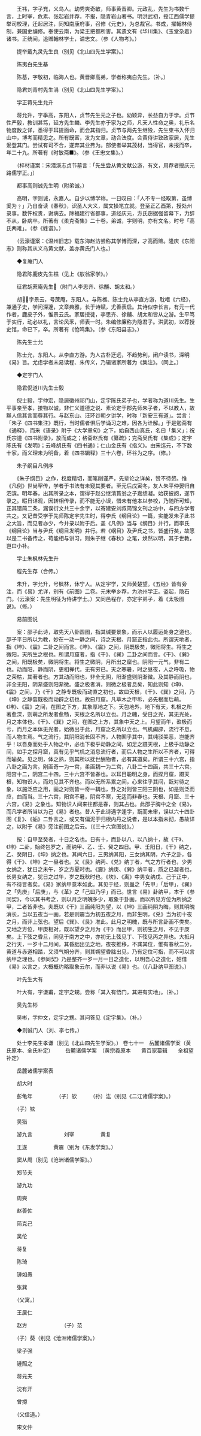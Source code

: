 <!-- { "loadSidebar": true } -->
　　王祎，字子充，义乌人。幼秀爽奇敏，师事黄晋卿。元政乱，先生为书数千言，上时宰，危素、张起岩并荐，不报，隐青岩山著书。明洪武初，授江西儒学提举司校理，迁起居注，同知南康府事，召修《元史》，为总裁官。书成，擢翰林侍制，兼国史编修。奉使云南，为梁王把都所害。其遗文有《华川集》、《玉堂杂着》诸书。正统间，追赠翰林学士，谥忠文。（参《人物考》。）

　　提举戴九灵先生良（别见《北山四先生学案》。）

　　陈夷白先生基

　　陈基，字敬初，临海人也。黄晋卿高弟，学者称夷白先生。（补。）

　　隐君刘青村先生涓（别见《北山四先生学案》。）

　　学正蒋先生允升

　　蒋允升，字季高，东阳人，贞节先生元之子也。幼颖异，长益自力于学。贞节性严毅，教训甚笃，延方先生麟、李先生亦于家为之师，凡天人性命之奥，礼乐名物度数之详，悉得于耳提面命，而会其指归。贞节与两先生继殁，先生束书入怀归山中，博考而精思之。所有既富，发为文章，动合法度。会黄侍讲致政家居，先生爰登其门。尝试有司不合，遂弃其业弗为。部使者举其茂材，当得官，未报而卒，年二十九。所著有《时敏斋■》。（参《王忠文集》。）

　　（梓材谨案：宋潜溪志贞节墓言：「先生尝从黄文献公游，有文，用荐者授庆元路儒学正。」）

　　都事高则诚先生明（附弟诚。）

　　高明，字则诚，永嘉人。自少以博学称。一日叹曰：「人不专一经取第，虽博奚为﹖」乃自奋读《春秋》，识圣人大义，属文操笔立就。登至正乙酉第，授处州录事。数忤权贵，谢病去。除福建行省都事，道经庆元，方氏窃据强留幕下，力辞不从，卧病卒。所著有《柔克斋集》二十卷。弟诚，字则明，亦有文名。时号「高氏两难」。（参《姓谱》。）

　　（云濠谨案：《温州旧志》载东海赵汸尝称其学博而深，才高而赡。隆庆《东阳志》则称其从义乌黄文献，盖亦黄氏门人也。）

　　◆复庵门人

　　隐君陈鹿皮先生樵（见上《舣翁家学》。）

　　征君胡蔗庵先生（附门人李思齐、徐黼、胡太和。）

　　胡，字景云，号蔗庵，东阳人。与陈樵、陈士允从李直方游，耽嗜《六经》，兼通子史，学问深邃，文章典雅，长于诗赋，尤善表启。其诗似李长吉，有元一代作者，鹿皮子外，惟景云氏。家居授徒，李思齐、徐黼、胡太和皆从之游。生平笃于实行，动必以礼，言论风釆，师表一时。朱编修廉称为隐君子。洪武初，以荐授史馆，命已下，卒。所著有《伧鸣集》。（参《东阳县志》。）

　　陈先生士允

　　陈士允，东阳人。从李直方游。为人古朴迂远，不趋势利，闭户读书，深明《易》旨。尤虑学者未易读程、朱传义，乃辑诸家所著为《集注》。（同上。）

　　◆定宇门人

　　隐君倪道川先生士毅

　　倪士毅，字仲宏，隐居徽州祁门山，定宇陈氏弟子也，学者称为道川先生。生平事亲至孝，接物以诚，非仁义道德之说、素论定于郡先师朱子者，不以教人，故黟人信其言而尊其行。与赵东山、汪环谷朝夕讲学，时称「新安三有道」。尝言：「朱子《四书集注》既行，当时儒者惧后学诵习之难，因各为诠解。」于是勉斋有《通释》，而釆《语录》附于《大学章句》之下，始自西山真氏，名曰「集义」；祝氏宗道《四书附录》，放而成之；格斋赵氏有《纂疏》；克斋吴氏有《集成》；定宇陈氏有《发明》；云峰胡氏有《四书通》；仁山金氏有《指义》。由宋迄元，不下数十家，而义理未为明备，着《四书辑释》三十六卷，环谷为之序。（修。）

　　朱子纲目凡例序

　　《朱子纲目》之作，权度精切，而笔削谨严，先辈论之详矣，赞不待赘。惟《凡例》世尚罕传，学者于书法有未窥其要者。至元后戊寅冬，友人朱平仲晏归自泗滨。明年春，出其所录之本，谓得于赵公继清篔翁之子嘉绩凝。始获披阅，遂节录之。暇日详观，因转相传录，而不能无小误，惜未有他本以参校，乃随所可知，正其错简二条，漏误衍文共三十余字，以寄建安刘叔简锦文刊之坊中，与四方学者共之。又记昔受学于先师陈定宇先生时，得李氏《纲目论》一篇，实能发朱子此书之大旨，而见者亦少，今并录以附于后。盖《凡例》当与《纲目》并行，而李氏《纲目论》当与尹氏《纲目发明》并行。若《纲目》及尹氏之书，皆盛行矣，故愿以是二书备传之，苟能相与讲习，则朱子继《春秋》之笔，焕然以明，其于世教，岂曰小补。

　　学士朱枫林先生升

　　程先生存（合传。）

　　朱升，字允升，号枫林，休宁人。从定宇学，又师黄楚望。《五经》皆有旁注，而《易》尤详，别有《前图》二卷。元末举乡荐，为池州学正。盗起，隐石门。（云濠案：先生明征为侍讲学士。）又同邑程存，亦定宇弟子，着《太极图说》。（修。）

　　易前图说

　　案：邵子此诗，取先天八卦圆图，指其缄要景象，而示人以履运处身之道也。邵子平日所以为教，妙在一动一静之间，诗之天根、月窟正指此也。所谓天地者，指《坤》、《震》二卦之间而言。《坤》、《震》之间，阴既极矣，微阳将生。将生之微阳，天所生之根也。所谓月窟者，指《干》、《巽》二卦之间而言。《干》、《巽》之间，阳既极矣，微阴将生。将生之微阴，月所出之窟也。阴阳一元气，非有二也。动而阳，静而阴，更相禅代，无有穷已。天之寒暑，时之昼夜，人之呼吸，物之荣枯，其著者也。方其动而阳也，非全无阴，阳渐盛则阴渐微。及其静而阴也，非全无阳，阴渐盛则阳渐微。盛之极者消，则微之极者息矣，知此则知《坤》、《震》之间，乃《干》之静专既极而动直之初也，故曰天根，《干》、《巽》之间，乃《坤》之静翕既极而动辟之初也，故曰月窟。凡草木之甲坼，必先根而后萌。《坤》、《震》之间，在图之下方，其象厚地之下。天包地外，地下有天，札根之所著愈深，则萌之所发者愈畅，天根之名所以立也。月之魄，受日之光，其无光处，月之本体也。《干》、《巽》之间，在图之上方，其象中天之上。月望而午，盈极而亏，而月之本体无光者，始微出于此，月窟之名所以立也。气机阖辟，流行不息，而人物生焉。气之流行，其阴阳消长固不齐，人物囿乎其中，其纯驳美恶，岂能齐乎！以吾身而处乎人物之中，必也下极乎动静之间，如足之蹑天根，上极乎动静之间，如手之探月窟，真有见乎气机之消息流行者，而后人物之生所以不齐者，可得而喻矣。见之明，体之熟，则其所以抚世酬物者，必有其道矣。所谓三十六宫，指八卦之画为言。刚画奇一为一宫，柔画耦一为二宫，八卦二十四画，共三十六宫。阳宫十二，阴宫二十四，三十六宫不皆春也。以耳目聪明之身，而探月窟，蹑天根，知物识人，而灼见其不齐也。而以无所系累之间，心来往乎其间，翫对待之象，以施泛应之用，画之对则皆一奇一耦也，卦之对则皆三阳三阴也，如是则泛而应，曲而当。三十六宫，阳宫不暑，阴宫不寒，无适而非春也。天根、月窟、三十六宫，《易》之象也。知物识人间来往都是春，则其占也。此邵子胸中之全《易》，而凡学者所当以为己《易》者也。昔人于此诗遇字逢字，翫而未审，误以六十四卦图《复》、《姤》二卦言之，或又有偏泥于归根内丹之说者，是以本指未彻，愚故详之，以附于《易》旁注前图之后云。（《三十六宫图说》。）

　　按：自甲至癸者，十日之名也。日有十，而卦以八，以八纳十，故《干》、《坤》二卦，始终包罗之，而纳甲、乙、壬、癸之四日。甲、壬阳日，《干》纳之，乙、癸阴日，《坤》纳之也。其间六日，三男纳其阳，三女纳其阴，六子之卦，各得《干》、《坤》之一昼者也。又《艮》纳丙、《兑》纳丁者，气之方行者也，少男女纳之，犹日之未午，岁之方夏时也。《震》纳庚、《巽》纳辛者，质之已凝者也，长男女纳之，犹日之过午，岁之既秋时也。《坎》、《离》中男女纳戊、己于正中，有不待言者矣。《易》家纳甲意本如此。其见于经，则蛊之「先甲」「后甲」，《巽》之「先庚」「后庚」，与《革》之「己曰乃孚」而已。世言《易》卦纳甲，本于《参同契》，今以其书考之，则以月之明魄多少，取象于卦画，而以所见方位为所纳之甲，二者皆非也。夫既以《干》三画纯阳为望，以《坤》三画纯阴为晦，则其明魄消长，当以五夜当一画，若是则震当为初五夜之月，而非生明，《兑》当为初十夜之月，而非上弦也。望后《巽》、《艮》准此。此月之明魄，既与所言卦画不类矣。又地之方位，甲庚相对，既以望夕之月为《干》而出甲，则初生之月，不见于庚矣。上下弦之昏旦，同见于南方之中，亦初无上弦见丁、下弦见丙之异也。大抵月之行天，一岁十二月间，其昏胐出见之地，夜夜推移，不龚其位，惟有春秋二分，黄道与赤道相踏，又须气朔分齐，则其朔望昏胐出见，乃有定位可指，而不可以言纳甲之理也。《参同契》乃是整齐一岁一月一日之造化，以明吾心之造化，姑借《易》以言之，大概概约略取象云尔，而非以说《易》也。（《八卦纳甲图说》。）

　　叶先生大有

　　叶大有，字谦甫，定宇之甥。尝称「其入有悟门，其进有实地」。（补。）

　　吴先生彬

　　吴彬，字仲文，定宇之甥。其问答见《定宇集》。（补。）

　　◆则诚门人（刘、李七传。）

　　处士李先生孝谦（别见《北山四先生学案》。）
 卷七十一　岳麓诸儒学案（黄氏原本、全氏补定）
　　岳麓诸儒学案　（黄宗羲原本　　黄百家纂辑　　全祖望补定）

　　岳麓诸儒学案表

　　胡大时

　　彭龟年　　　　　（子）钦　　　（孙）汯（别见《二江诸儒学案》。）

　　（子）铉　

　　吴猎

　　游九言　　　　　　刘宰　　　　　黄复

　　王遂　　　　　黄震（别为《东发学案》。）

　　窦从周（别见《沧洲诸儒学案》。）

　　郑节夫

　　游九功

　　周奭

　　赵善佐

　　简克己

　　吴伦

　　蒋复

　　陈琦

　　锺如愚

　　张巽

　　（父寓。）

　　王居仁

　　赵方　　　　　　　（子）范

　　（子）葵（别见《沧洲诸儒学案》。）

　　梁子强

　　锺照之

　　蒋元夫

　　沈有开

　　曾撙

　　（父信道。）

　　宋文仲

